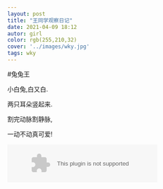```yaml
---
layout: post
title: "王同学观察日记"
date: 2021-04-09 18:12
autor: girl
color: rgb(255,210,32)
cover: '../images/wky.jpg'
tags: wky
---
```

#兔兔王

小白兔,白又白.

两只耳朵竖起来.

割完动脉割静脉,

一动不动真可爱!
<p><embed src="//music.163.com/style/swf/widget.swf?sid=1407214788&type=2&auto=1&width=320&height=66" width="340" height="86"  allowNetworking="all"></embed></p>
